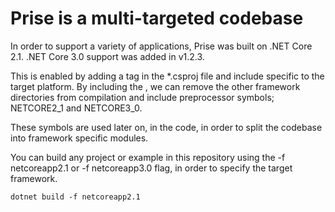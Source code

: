# Prise is a multi-targeted codebase

In order to support a variety of applications, Prise was built on .NET Core 2.1.
.NET Core 3.0 support was added in v1.2.3.

This is enabled by adding a <TargetFrameworks> tag in the *.csproj file and include <ItemGroup> specific to the target platform.
By including the <ItemGroup>, we can remove the other framework directories from compilation and include preprocessor symbols; NETCORE2_1 and NETCORE3_0.

These symbols are used later on, in the code, in order to split the codebase into framework specific modules.

You can build any project or example in this repository using the -f netcoreapp2.1 or -f netcoreapp3.0 flag, in order to specify the target framework.

`dotnet build -f netcoreapp2.1`
